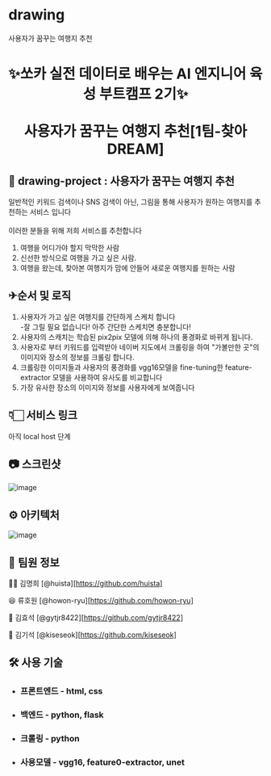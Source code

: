 # drawing

사용자가 꿈꾸는 여행지 추천

<h1 style = "text-align: center">
  
✨쏘카 실전 데이터로 배우는 AI 엔지니어 육성 부트캠프 2기✨ <br><br>
사용자가 꿈꾸는 여행지 추천[1팀-찾아 DREAM]
</h1>




## 🌟 drawing-project : 사용자가 꿈꾸는 여행지 추천

일반적인 키워드 검색이나 SNS 검색이 아닌, 그림을 통해 사용자가 원하는 여행지를 추천하는 서비스 입니다<br>
<br>
이러한 분들을 위해 저희 서비스를 추천합니다<br>
1) 여행을 어디가야 할지 막막한 사람 <br>
2) 신선한 방식으로 여행을 가고 싶은 사람.<br>
3) 여행을 왔는데, 찾아본 여행지가 맘에 안들어 새로운 여행지를 원하는 사람<br>


## ✈순서 및 로직

1. 사용자가 가고 싶은 여행지를 간단하게 스케치 합니다<br>
  -잘 그릴 필요 없습니다! 아주 간단한 스케치면 충분합니다! 
2. 사용자의 스캐치는 학습된 pix2pix 모델에 의해 하나의 풍경화로 바뀌게 됩니다.
3. 사용자로 부터 키워드를 입력받아 네이버 지도에서 크롤링을 하여 "가볼만한 곳"의 이미지와 장소의 정보를 크롤링 합니다.
4. 크롤링한 이미지들과 사용자의 풍경화를 vgg16모델을 fine-tuning한 feature-extractor 모델을 사용하여 유사도를 비교합니다
5. 가장 유사한 장소의 이미지와 정보를 사용자에게 보여줍니다


## 👇🏻 서비스 링크

아직 local host 단계

## 📷 스크린샷

![image](https://user-images.githubusercontent.com/75923078/178495453-3cd92ce8-6e64-47d4-97d6-1df931e3dabf.png)

## ⚙️ 아키텍처

![image](https://user-images.githubusercontent.com/75923078/178495791-5202456c-aafa-4c84-9acd-78c2d7714c55.png)


## 📌 팀원 정보

👩‍🦰 김명희 [@huista][https://github.com/huista]

😆 류호원 [@howon-ryu][https://github.com/howon-ryu]

👨 김효석 [@gytjr8422][https://github.com/gytjr8422]

🤵 김기석 [@kiseseok][https://github.com/kiseseok]



## 🛠 사용 기술

- ### **프론트엔드** - html, css

- ### **백엔드** - python, flask

- ### **크롤링** - python

- ### **사용모델** - vgg16, feature0-extractor, unet
